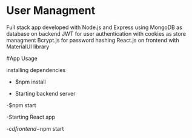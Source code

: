 # User Managment

Full stack app developed with Node.js and Express using MongoDB as database on backend
JWT for user authentication with cookies as store managment
Bcrypt.js for password hashing
React.js on frontend with MaterialUI library

#App Usage

installing dependencies

- $npm install

- Starting backend server

-$npm start

-Starting React app

-$cd frontend
-$npm start
